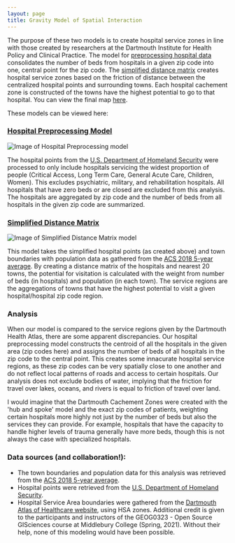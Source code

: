 ```yaml
---
layout: page
title: Gravity Model of Spatial Interaction
---
```


The purpose of these two models is to create hospital service zones in line with those created by researchers at the Dartmouth Institute for Health Policy and Clinical Practice. The model for [preprocessing hospital data](https://jafreedman12.github.io/gravity/gravity_models/preprocess_hospital_data_v2.model3) consolidates the number of beds from hospitals in a given zip code into one, central point for the zip code. The [simplified distance matrix](https://jafreedman12.github.io/gravity/gravity_models/distance_matrix_potentialzones_v2.model3) creates hospital service zones based on the friction of distance between the centralized hospital points and surrounding towns. Each hospital cachement zone is constructed of the towns have the highest potential to go to that hospital. You can view the final map [here](assets/).

These models can be viewed here:

### [Hospital Preprocessing Model](https://jafreedman12.github.io/gravity/gravity_models/preprocess_hospital_data_v2.model3)
![Image of Hospital Preprocessing model](https://jafreedman12.github.io/gravity/gravity_models/hospdata_preprocess.png)

The hospital points from the [U.S. Department of Homeland Security](https://hifld-geoplatform.opendata.arcgis.com/datasets/6ac5e325468c4cb9b905f1728d6fbf0f_0) were processed to only include hospitals servicing the widest proportion of people (Critical Access, Long Term Care, General Acute Care, Children, Women). This excludes psychiatric, military, and rehabilitation hospitals. All hospitals that have zero beds or are closed are excluded from this analysis. The hospitals are aggregated by zip code and the number of beds from all hospitals in the given zip code are summarized.


### [Simplified Distance Matrix](https://jafreedman12.github.io/gravity/gravity_models/distance_matrix_potentialzones_v2.model3)
![Image of Simplified Distance Matrix model](https://jafreedman12.github.io/gravity/gravity_models/distmatrix_image.png)

This model takes the simplified hospital points (as created above) and town boundaries with population data as gathered from the [ACS 2018 5-year average](https://gis4dev.github.io/lessons/02a_gravitymodel.html). By creating a distance matrix of the hospitals and nearest 20 towns, the potential for visitation is calculated with the weight from number of beds (in hospitals) and population (in each town). The service regions are the aggregations of towns that have the highest potential to visit a given hospital/hospital zip code region.

### Analysis
When our model is compared to the service regions given by the Dartmouth Health Atlas, there are some apparent discrepancies. Our hospital preprocessing model constructs the centroid of all the hospitals in the given area (zip codes here) and assigns the number of beds of all hospitals in the zip code to the central point. This creates some innacurate hospital service regions, as these zip codes can be very spatially close to one another and do not reflect local patterns of roads and access to certain hospitals. Our analysis does not exclude bodies of water, implying that the friction for travel over lakes, oceans, and rivers is equal to friction of travel over land.

I would imagine that the Dartmouth Cachement Zones were created with the 'hub and spoke' model and the exact zip codes of patients, weighting certain hospitals more highly not just by the number of beds but also the services they can provide. For example, hospitals that have the capacity to handle higher levels of trauma generally have more beds, though this is not always the case with specialized hospitals. 

### Data sources (and collaboration!):
- The town boundaries and population data for this analysis was retrieved from the [ACS 2018 5-year average](https://gis4dev.github.io/lessons/02a_gravitymodel.html). 
- Hospital points were retrieved from the [U.S. Department of Homeland Security](https://hifld-geoplatform.opendata.arcgis.com/datasets/6ac5e325468c4cb9b905f1728d6fbf0f_0). 
- Hospital Service Area boundaries were gathered from the [Dartmouth Atlas of Healthcare website](https://atlasdata.dartmouth.edu/downloads/supplemental#boundaries), using HSA zones. Additional credit is given to the participants and instructors of the GEOG0323 - Open Source GISciences course at Middlebury College (Spring, 2021). Without their help, none of this modeling would have been possible.
